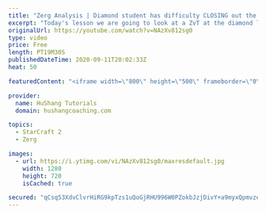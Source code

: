 ```yaml
---
title: "Zerg Analysis | Diamond student has difficulty CLOSING out the MATCH [Starcraft 2]"
excerpt: "Today's lesson we are going to look at a ZvT at the diamond level focusing on the Zerg Analysis. The zerg manages to get into a very strong position but has difficulty closing it out. Let's learn how we can approach this scenario better!  Zerg Analysis | Diamond student has difficulty CLOSING out the"
originalUrl: https://youtube.com/watch?v=NAzXv812sg0
type: video
price: Free
length: PT19M30S
publishedDateTime: 2020-09-11T20:02:33Z
heat: 50

featuredContent: "<iframe width=\"800\" height=\"500\" frameborder=\"0\" src=\"https://www.youtube.com/embed/NAzXv812sg0\" allow=\"accelerometer; autoplay; encrypted-media; gyroscope; picture-in-picture\" allowfullscreen></iframe>"

provider:
  name: HuShang Tutorials
  domain: hushangcoaching.com

topics:
  - StarCraft 2
  - Zerg

images:
  - url: https://i.ytimg.com/vi/NAzXv812sg0/maxresdefault.jpg
    width: 1280
    height: 720
    isCached: true

secured: "qCsq53XdvClvrHiRG9kpTzs1uQoGjRHU996W0PZokbJzjDivY+a9myxQpmvzeoPVBOZQtIQX/wjpiUxjD/0U26KqcpH2NR4uTnOf9p7+/0XyhQJkJ1W6yOsg2HpWmJ2JYfqeifJ6frls0zxvpjpLOEwos5otPksnvuwiMu9hVFSUaWop2T79orFThKWGTmFw1SgW3syY7ryZvo1eZcorcsb4MdhC3+Ib3HkLZvm/RyzIRBAqOKA4X/8VMA/9aWzKf/4NY3HZx9ze4LxUwgdTV7CXEH/hDAmRuXZJhFCxpjtvmV9FGkNHAWtVVaRVhBIj2M9KrjVYWjRjPUFbP8jGjp7HJJfnVRhogccWrcP4WnKYC/PmKT8WMlu2H9Lrp7AIhtKlDXuwEcdbJhIRaKvHguu0zvF3G/wAcobT9dqnW7s=;c6NZp+U4TZZoZs7JKbkO9g=="
---
```


